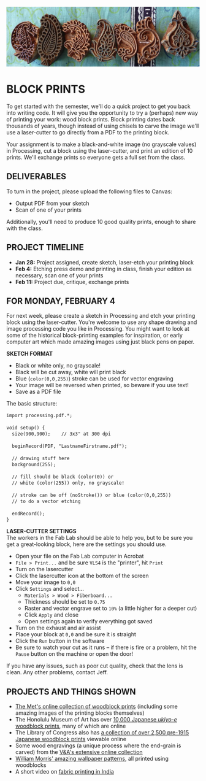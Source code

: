![A wooden printing block from India, used to make textiles](https://raw.githubusercontent.com/jeffThompson/CreativeProgramming2/master/Images/Week01_BlockPrinting/WoodenPrintingBlocks_India.jpg)

# BLOCK PRINTS

To get started with the semester, we'll do a quick project to get you back into writing code. It will give you the opportunity to try a (perhaps) new way of printing your work: wood block prints. Block printing dates back thousands of years, though instead of using chisels to carve the image we'll use a laser-cutter to go directly from a PDF to the printing block.

Your assignment is to make a black-and-white image (no grayscale values) in Processing, cut a block using the laser-cutter, and print an edition of 10 prints. We'll exchange prints so everyone gets a full set from the class.

## DELIVERABLES  
To turn in the project, please upload the following files to Canvas:  
* Output PDF from your sketch  
* Scan of one of your prints  

Additionally, you'll need to produce 10 good quality prints, enough to share with the class.

## PROJECT TIMELINE  
* **Jan 28:** Project assigned, create sketch, laser-etch your printing block  
* **Feb 4:** Etching press demo and printing in class, finish your edition as necessary, scan one of your prints  
* **Feb 11:** Project due, critique, exchange prints  

## FOR MONDAY, FEBRUARY 4  
For next week, please create a sketch in Processing and etch your printing block using the laser-cutter. You're welcome to use any shape drawing and image processing code you like in Processing. You might want to look at some of the historical block-printing examples for inspiration, or early computer art which made amazing images using just black pens on paper.

**SKETCH FORMAT**  
* Black or white only, no grayscale!  
* Black will be cut away, white will print black  
* Blue (`color(0,0,255)`) stroke can be used for vector engraving  
* Your image will be reversed when printed, so beware if you use text!  
* Save as a PDF file  

The basic structure:  

    import processing.pdf.*;

    void setup() {
      size(900,900);    // 3x3" at 300 dpi
  
      beginRecord(PDF, "LastnameFirstname.pdf");
  
      // drawing stuff here
      background(255);
  
      // fill should be black (color(0)) or 
      // white (color(255)) only, no grayscale!
  
      // stroke can be off (noStroke()) or blue (color(0,0,255))
      // to do a vector etching
  
      endRecord();
    }

**LASER-CUTTER SETTINGS**  
The workers in the Fab Lab should be able to help you, but to be sure you get a great-looking block, here are the settings you should use.

* Open your file on the Fab Lab computer in Acrobat  
* `File > Print...` and be sure `VLS4` is the "printer", hit `Print`  
* Turn on the lasercutter  
* Click the lasercutter icon at the bottom of the screen  
* Move your image to `0,0`  
* Click `Settings` and select...
  * `Materials > Wood > Fiberboard...`  
  * Thickness should be set to `0.75`  
  * Raster and vector engrave set to `10%` (a little higher for a deeper cut)  
  * Click `Apply` and close  
  * Open settings again to verify everything got saved  
* Turn on the exhaust and air assist  
* Place your block at `0,0` and be sure it is straight  
* Click the `Run` button in the software  
* Be sure to watch your cut as it runs – if there is fire or a problem, hit the `Pause` button on the machine or open the door!

If you have any issues, such as poor cut quality, check that the lens is clean. Any other problems, contact Jeff.

## PROJECTS AND THINGS SHOWN  
* [The Met's online collection of woodblock prints](https://www.metmuseum.org/art/collection/search#!?q=woodblock%20print&perPage=20&searchField=All&showOnly=withImage&sortBy=relevance&offset=0&pageSize=0) (including some amazing images of the printing blocks themselves)  
* The Honolulu Museum of Art has over [10,000 Japanese *ukiyo-e* woodblock prints](https://honolulumuseum.org/art/collections/5785-new-japanese-woodblock-prints), many of which are online  
* The Library of Congress also has [a collection of over 2,500 pre-1915 Japanese woodblock prints](https://www.loc.gov/collections/japanese-fine-prints-pre-1915) viewable online  
* Some wood engravings (a unique process where the end-grain is carved) from the [V&A's extensive online collection](https://collections.vam.ac.uk/search/?limit=15&narrow=1&quality=1&materialsearch=wood+engraving&technique%5B%5D=AAT53303&offset=0&slug=0)  
* [William Morris' amazing wallpaper patterns](https://www.vam.ac.uk/articles/william-morris-and-wallpaper-design), all printed using woodblocks    
* A short video on [fabric printing in India](https://www.youtube.com/watch?v=0qnKcpAgNEM)  
